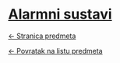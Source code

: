 # [Alarmni sustavi](https://www.github.com/studosi-fer/ALSU)
[<- Stranica predmeta](https://www.fer.unizg.hr/predmet/alasus)

[<- Povratak na listu predmeta](https://www.github.com/studosi/FER)